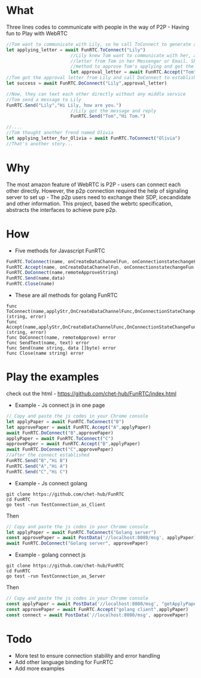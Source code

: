 # What

Three lines codes to communicate with people in the way of P2P - Having fun to Play 
with WebRTC

```javascript
//Tom want to communicate with Lily, so he call ToConnect to generate a applying letter
let applying_letter = await FunRTC.ToConnect("Lily")
                        //Lily knew Tom want to communicate with her, and got the applying 
                        //letter from Tom in her Messenger or Email. She called the Accept  
                        //method to approve Tom's applying and get the approve letter
                        let approval_letter = await FunRTC.Accept("Tom",applying_letter)
//Tom got the approval letter from Lily and call DoConnect to establish a connection to Lily
let success = await FunRTC.DoConnect("Lily",approval_letter)

//Now, they can text each other directly without any middle service
//Tom send a message to Lily
FunRTC.Send("Lily","Hi Lily, how are you.")
                        //Lily got the message and reply 
                        FunRTC.Send("Tom","Hi Tom.")

//....
//Tom thought another frend named Olivia
let applying_letter_for_Olivia = await FunRTC.ToConnect("Olivia")
//That's another story...
```

# Why

The most amazon feature of WebRTC is P2P - users can connect each other directly. 
However, the p2p connection required the help of signaling server to set up - The p2p 
users need to exchange their SDP, icecandidate and other information. This project, based
the webrtc specification, abstracts the interfaces to achieve pure p2p.

# How

* Five methods for Javascript FunRTC

```javascript
FunRTC.ToConnect(name, onCreateDataChannelFun, onConnectionstatechangeFun, configuration)
FunRTC.Accept(name, onCreateDataChannelFun, onConnectionstatechangeFun, configuration)
FunRTC.DoConnect(name,remoteApproveString)
FunRTC.Send(name,data)
FunRTC.Close(name)
```

* These are all methods for golang FunRTC

```golang
func ToConnect(name,applyStr,OnCreateDataChannelFunc,OnConnectionStateChangeFunc,webrtcConfiguration,dataChannelOptions) (string, error)
func Accept(name,applyStr,OnCreateDataChannelFunc,OnConnectionStateChangeFunc,webrtcConfiguration,dataChannelOptions) (string, error)
func DoConnect(name, remoteApprove) error
func SendText(name, text) error
func Send(name string, data []byte) error
func Close(name string) error
```

# Play the examples
check out the html - https://github.com/chet-hub/FunRTC/index.html

* Example - Js connect js in one page
```javascript
// Copy and paste the js codes in your Chrome console
let applyPaper = await FunRTC.ToConnect("B")
let approvePaper = await FunRTC.Accept("A",applyPaper)
await FunRTC.DoConnect("B",approvePaper)
applyPaper = await FunRTC.ToConnect("C")
approvePaper = await FunRTC.Accept("B",applyPaper)
await FunRTC.DoConnect("C",approvePaper)
//after the connect established
FunRTC.Send("B","Hi B")
FunRTC.Send("A","Hi A")
FunRTC.Send("C","Hi C")
```

* Example - Js connect golang
```shell
git clone https://github.com/chet-hub/FunRTC
cd FunRTC
go test -run TestConnection_as_Client
```
Then
```javascript
// Copy and paste the js codes in your Chrome console
let applyPaper = await FunRTC.ToConnect("Golang server")
const approvePaper = await PostData('//localhost:8080/msg', applyPaper)
await FunRTC.DoConnect("Golang server", approvePaper)
```

* Example - golang connect js

```shell
git clone https://github.com/chet-hub/FunRTC
cd FunRTC
go test -run TestConnection_as_Server
```
Then
```javascript
// Copy and paste the js codes in your Chrome console
const applyPaper = await PostData('//localhost:8080/msg', "getApplyPaper")
const approvePaper = await FunRTC.Accept("golang client",applyPaper)
const connect = await PostData('//localhost:8080/msg', approvePaper)
```


# Todo
- More test to ensure connection stability and error handling
- Add other language binding for FunRTC
- Add more examples

